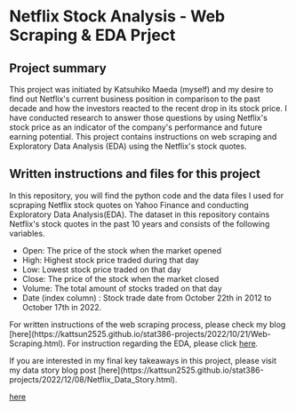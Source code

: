 # Netflix Stock Analysis - Web Scraping & EDA Prject

## Project summary
This project was initiated by Katsuhiko Maeda (myself) and my desire to find out Netflix's current business position in comparison to the past decade and how the investors reacted to the recent drop in its stock price. I have conducted research to answer those questions by using Netflix's stock price as an indicator of the company's performance and future earning potential. This project contains instructions on web scraping and Exploratory Data Analysis (EDA) using the Netflix's stock quotes. 

## Written instructions and files for this project
In this repository, you will find the python code and the data files I used for scpraping Netflix stock quotes on Yahoo Finance and conducting Exploratory Data Analysis(EDA). The dataset in this repository contains Netflix's stock quotes in the past 10 years and consists of the following variables.
* Open: The price of the stock when the market opened
* High: Highest stock price traded during that day
* Low: Lowest stock price traded on that day
* Close: The price of the stock when the market closed
* Volume: The total amount of stocks traded on that day
* Date (index column) : Stock trade date from October 22th in 2012 to October 17th in 2022.
<p></p>
For written instructions of the web scraping process, please check my blog [here](https://kattsun2525.github.io/stat386-projects/2022/10/21/Web-Scraping.html).
For instruction regarding the EDA, please click <a href="[https://micsport13.github.io/stat386-projects/2022/10/18/webscraping-post.html](https://kattsun2525.github.io/stat386-projects/2022/11/22/Netflix-EDA.html)">here</a>.<p></p>
If you are interested in my final key takeaways in this project, please visit my data story blog post [here](https://kattsun2525.github.io/stat386-projects/2022/12/08/Netflix_Data_Story.html).

<a href="[https://micsport13.github.io/stat386-projects/2022/10/18/webscraping-post.html](https://kattsun2525.github.io/stat386-projects/2022/11/22/Netflix-EDA.html)">here</a>
